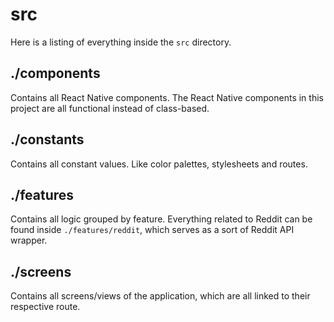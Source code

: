 # src
Here is a listing of everything inside the `src` directory.

## ./components
Contains all React Native components. The React Native components in this project are all functional instead of class-based.

## ./constants
Contains all constant values. Like color palettes, stylesheets and routes.

## ./features
Contains all logic grouped by feature. Everything related to Reddit can be found inside `./features/reddit`, which serves as a sort of Reddit API wrapper.

## ./screens
Contains all screens/views of the application, which are all linked to their respective route.
